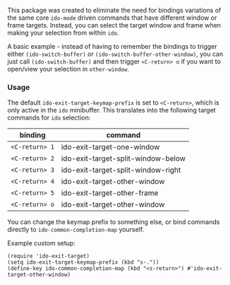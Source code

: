 This package was created to eliminate the need for bindings variations of the same core `ido-mode` driven commands that have different window or frame targets. Instead, you can select the target window and frame when making your selection from within `ido`.

A basic example - instead of having to remember the bindings to trigger either `(ido-switch-buffer)` or `(ido-switch-buffer-other-window)`, you can just call `(ido-switch-buffer)` and then trigger `<C-return> o` if you want to open/view your selection in `other-window`.

### Usage ###

The default `ido-exit-target-keymap-prefix` is set to `<C-return>`, which is only active in the `ido` minibuffer. This translates into the following target commands for `ido` selection:

binding       |command
--------------|-------
`<C-return> 1`|ido-exit-target-one-window
`<C-return> 2`|ido-exit-target-split-window-below
`<C-return> 3`|ido-exit-target-split-window-right
`<C-return> 4`|ido-exit-target-other-window
`<C-return> 5`|ido-exit-target-other-frame
`<C-return> o`|ido-exit-target-other-window

You can change the keymap prefix to something else, or bind commands directly to `ido-common-completion-map` yourself.

Example custom setup:

```elisp
(require 'ido-exit-target)
(setq ido-exit-target-keymap-prefix (kbd "s-."))
(define-key ido-common-completion-map (kbd "<s-return>") #'ido-exit-target-other-window)
```

<!-- ### Installation ### -->

<!-- Recommended install from [MELPA](melpa.milkbox.net) with `M-x package-install ido-exit-target`. -->
